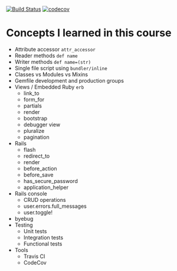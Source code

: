 [![Build Status](https://travis-ci.org/rickydam/udemy-rails.svg?branch=master)](https://travis-ci.org/rickydam/udemy-rails)
[![codecov](https://codecov.io/gh/rickydam/udemy-rails/branch/master/graph/badge.svg)](https://codecov.io/gh/rickydam/udemy-rails)

# Concepts I learned in this course
* Attribute accessor `attr_accessor`
* Reader methods `def name`
* Writer methods `def name=(str)`
* Single file script using `bundler/inline`
* Classes vs Modules vs Mixins
* Gemfile development and production groups
* Views / Embedded Ruby `erb`
  * link_to
  * form_for
  * partials
  * render
  * bootstrap
  * debugger view
  * pluralize
  * pagination
* Rails
  * flash
  * redirect_to
  * render
  * before_action
  * before_save
  * has_secure_password
  * application_helper
* Rails console
  * CRUD operations
  * user.errors.full_messages
  * user.toggle!
* byebug
* Testing
  * Unit tests
  * Integration tests
  * Functional tests
* Tools
  * Travis CI
  * CodeCov